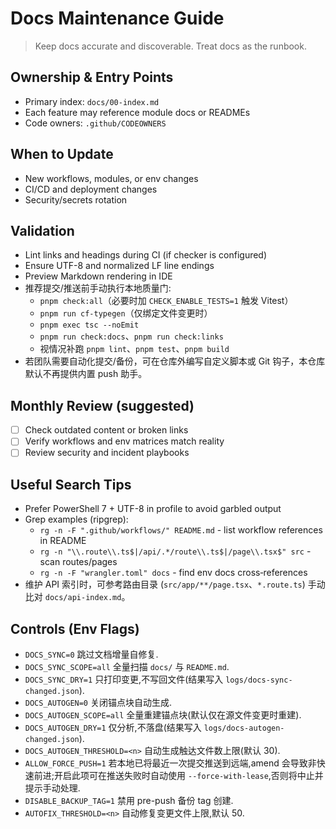 # Docs Maintenance Guide

> Keep docs accurate and discoverable. Treat docs as the runbook.

## Ownership & Entry Points
- Primary index: `docs/00-index.md`
- Each feature may reference module docs or READMEs
- Code owners: `.github/CODEOWNERS`

## When to Update
- New workflows, modules, or env changes
- CI/CD and deployment changes
- Security/secrets rotation

## Validation
- Lint links and headings during CI (if checker is configured)
- Ensure UTF-8 and normalized LF line endings
- Preview Markdown rendering in IDE
- 推荐提交/推送前手动执行本地质量门:
  - `pnpm check:all`（必要时加 `CHECK_ENABLE_TESTS=1` 触发 Vitest）
  - `pnpm run cf-typegen`（仅绑定文件变更时）
  - `pnpm exec tsc --noEmit`
  - `pnpm run check:docs`、`pnpm run check:links`
  - 视情况补跑 `pnpm lint`、`pnpm test`、`pnpm build`
- 若团队需要自动化提交/备份，可在仓库外编写自定义脚本或 Git 钩子，本仓库默认不再提供内置 push 助手。

## Monthly Review (suggested)
- [ ] Check outdated content or broken links
- [ ] Verify workflows and env matrices match reality
- [ ] Review security and incident playbooks

## Useful Search Tips
- Prefer PowerShell 7 + UTF-8 in profile to avoid garbled output
- Grep examples (ripgrep):
  - `rg -n -F ".github/workflows/" README.md` - list workflow references in README
  - `rg -n "\\.route\\.ts$|/api/.*/route\\.ts$|/page\\.tsx$" src` - scan routes/pages
  - `rg -n -F "wrangler.toml" docs` - find env docs cross‑references
- 维护 API 索引时，可参考路由目录 (`src/app/**/page.tsx`、`*.route.ts`) 手动比对 `docs/api-index.md`。

## Controls (Env Flags)
- `DOCS_SYNC=0` 跳过文档增量自修复.
- `DOCS_SYNC_SCOPE=all` 全量扫描 `docs/` 与 `README.md`.
- `DOCS_SYNC_DRY=1` 只打印变更,不写回文件(结果写入 `logs/docs-sync-changed.json`).
- `DOCS_AUTOGEN=0` 关闭锚点块自动生成.
- `DOCS_AUTOGEN_SCOPE=all` 全量重建锚点块(默认仅在源文件变更时重建).
- `DOCS_AUTOGEN_DRY=1` 仅分析,不落盘(结果写入 `logs/docs-autogen-changed.json`).
- `DOCS_AUTOGEN_THRESHOLD=<n>` 自动生成触达文件数上限(默认 30).
 - `ALLOW_FORCE_PUSH=1` 若本地已将最近一次提交推送到远端,amend 会导致非快速前进;开启此项可在推送失败时自动使用 `--force-with-lease`,否则将中止并提示手动处理.
- `DISABLE_BACKUP_TAG=1` 禁用 pre-push 备份 tag 创建.
- `AUTOFIX_THRESHOLD=<n>` 自动修复变更文件上限,默认 50.

